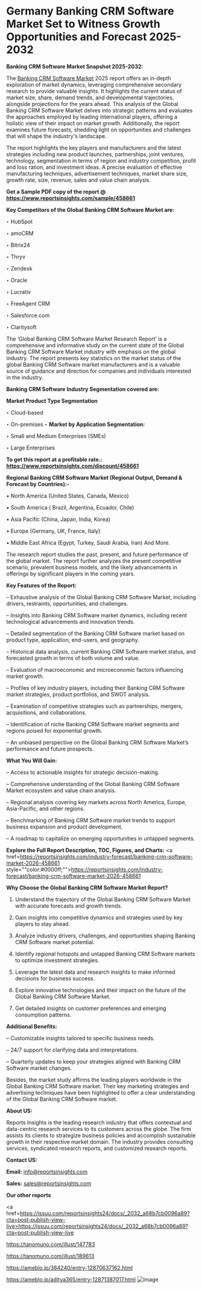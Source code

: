 # Germany Banking CRM Software Market Set to Witness Growth Opportunities and Forecast 2025-2032

<strong>Banking CRM Software Market Snapshot 2025-2032:</strong>

The <a href=https://www.reportsinsights.com/sample/458661>Banking CRM Software Market</a> 2025 report offers an in-depth exploration of market dynamics, leveraging comprehensive secondary research to provide valuable insights. It highlights the current status of market size, share, demand trends, and developmental trajectories, alongside projections for the years ahead. This analysis of the Global Banking CRM Software Market delves into strategic patterns and evaluates the approaches employed by leading international players, offering a holistic view of their impact on market growth. Additionally, the report examines future forecasts, shedding light on opportunities and challenges that will shape the industry's landscape.

The report highlights the key players and manufacturers and the latest strategies including new product launches, partnerships, joint ventures, technology, segmentation in terms of region and industry competition, profit and loss ration, and investment ideas. A precise evaluation of effective manufacturing techniques, advertisement techniques, market share size, growth rate, size, revenue, sales and value chain analysis.

<strong>Get a Sample PDF copy of the report @ <a href=https://www.reportsinsights.com/sample/458661 style=color:#0000ff;>https://www.reportsinsights.com/sample/458661</a></strong>

<strong>Key Competitors of the Global Banking CRM Software Market are:</strong>

‣ HubSpot

‣ amoCRM

‣ Bitrix24

‣ Thryv

‣ Zendesk

‣ Oracle

‣ Lucrativ

‣ FreeAgent CRM

‣ Salesforce.com

‣ Claritysoft

The ‘Global Banking CRM Software Market Research Report’ is a comprehensive and informative study on the current state of the Global Banking CRM Software Market industry with emphasis on the global industry. The report presents key statistics on the market status of the global Banking CRM Software market manufacturers and is a valuable source of guidance and direction for companies and individuals interested in the industry.

<strong>Banking CRM Software Industry Segmentation covered are:</strong>

<strong>Market Product Type Segmentation</strong>

‣ Cloud-based

‣ On-premises
‣ 
<strong>Market by Application Segmentation:</strong>

‣ Small and Medium Enterprises (SMEs)

‣ Large Enterprises

<strong>To get this report at a profitable rate.: <a href=https://www.reportsinsights.com/discount/458661 style=color:#0000ff;>https://www.reportsinsights.com/discount/458661</a></strong>

<strong>Regional Banking CRM Software Market (Regional Output, Demand &amp; Forecast by Countries):-</strong>

• North America (United States, Canada, Mexico)

• South America ( Brazil, Argentina, Ecuador, Chile)

• Asia Pacific (China, Japan, India, Korea)

• Europe (Germany, UK, France, Italy)

• Middle East Africa (Egypt, Turkey, Saudi Arabia, Iran) And More.

The research report studies the past, present, and future performance of the global market. The report further analyzes the present competitive scenario, prevalent business models, and the likely advancements in offerings by significant players in the coming years.

<strong>Key Features of the Report:</strong>

– Exhaustive analysis of the Global Banking CRM Software Market, including drivers, restraints, opportunities, and challenges.

– Insights into Banking CRM Software market dynamics, including recent technological advancements and innovation trends.

– Detailed segmentation of the Banking CRM Software market based on product type, application, end-users, and geography.

– Historical data analysis, current Banking CRM Software market status, and forecasted growth in terms of both volume and value.

– Evaluation of macroeconomic and microeconomic factors influencing market growth.

– Profiles of key industry players, including their Banking CRM Software market strategies, product portfolios, and SWOT analysis.

– Examination of competitive strategies such as partnerships, mergers, acquisitions, and collaborations.

– Identification of niche Banking CRM Software market segments and regions poised for exponential growth.

– An unbiased perspective on the Global Banking CRM Software Market’s performance and future prospects.

<strong>What You Will Gain:</strong>

– Access to actionable insights for strategic decision-making.

– Comprehensive understanding of the Global Banking CRM Software Market ecosystem and value chain analysis.

– Regional analysis covering key markets across North America, Europe, Asia-Pacific, and other regions.

– Benchmarking of Banking CRM Software market trends to support business expansion and product development.

– A roadmap to capitalize on emerging opportunities in untapped segments.

<strong>Explore the Full Report Description, TOC, Figures, and Charts:</strong>
<a href=https://reportsinsights.com/industry-forecast/banking-crm-software-market-2026-458661 style=""color:#0000ff;"">https://reportsinsights.com/industry-forecast/banking-crm-software-market-2026-458661</a>

<strong>Why Choose the Global Banking CRM Software Market Report?</strong>

1. Understand the trajectory of the Global Banking CRM Software Market with accurate forecasts and growth trends.

2. Gain insights into competitive dynamics and strategies used by key players to stay ahead.

3. Analyze industry drivers, challenges, and opportunities shaping Banking CRM Software market potential.

4. Identify regional hotspots and untapped Banking CRM Software markets to optimize investment strategies.

5. Leverage the latest data and research insights to make informed decisions for business success.

6. Explore innovative technologies and their impact on the future of the Global Banking CRM Software Market.

7. Get detailed insights on customer preferences and emerging consumption patterns.

<strong>Additional Benefits:</strong>

– Customizable insights tailored to specific business needs.

– 24/7 support for clarifying data and interpretations.

– Quarterly updates to keep your strategies aligned with Banking CRM Software market changes.

Besides, the market study affirms the leading players worldwide in the Global Banking CRM Software market. Their key marketing strategies and advertising techniques have been highlighted to offer a clear understanding of the Global Banking CRM Software market.

<strong><strong>About US</strong>:</strong>

Reports Insights is the leading research industry that offers contextual and data-centric research services to its customers across the globe. The firm assists its clients to strategize business policies and accomplish sustainable growth in their respective market domain. The industry provides consulting services, syndicated research reports, and customized research reports.

<strong>Contact US:</strong>

<p class=><b>Email:</b> <a href=mailto:info@reportsinsights.com>info@reportsinsights.com</a></p>
<p class=><b>Sales:</b> <a href=mailto:sales@reportsinsights.com>sales@reportsinsights.com</a></p>

<strong>Our other reports</strong>

<a href=https://issuu.com/reportsinsights24/docs/_2032_a68b7cb0096a89?cta=post-publish-view-live>https://issuu.com/reportsinsights24/docs/_2032_a68b7cb0096a89?cta=post-publish-view-live</a>

<a href=https://tanomuno.com/illust/147783>https://tanomuno.com/illust/147783</a>

<a href=https://tanomuno.com/illust/189613>https://tanomuno.com/illust/189613</a>

<a href=https://ameblo.jp/384240/entry-12870637162.html>https://ameblo.jp/384240/entry-12870637162.html</a>

<a href=https://ameblo.jp/aditya365/entry-12871387017.html>https://ameblo.jp/aditya365/entry-12871387017.html</a>
![image](https://github.com/user-attachments/assets/12b3efbc-3abd-404d-9236-1c8c380a6603)
